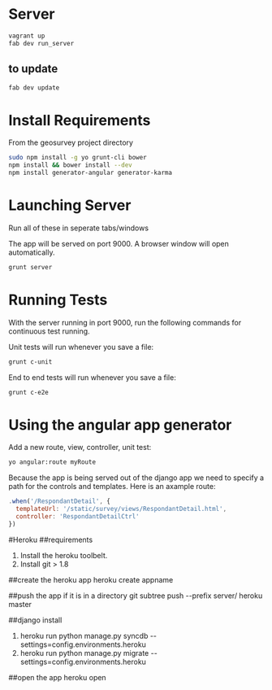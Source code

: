 # Server
```bash
vagrant up
fab dev run_server
```

## to update
```bash
fab dev update
```

# Install Requirements
From the geosurvey project directory
```bash
sudo npm install -g yo grunt-cli bower
npm install && bower install --dev
npm install generator-angular generator-karma
```

# Launching Server
Run all of these in seperate tabs/windows

The app will be served on port 9000.  A browser window will open automatically.
```bash
grunt server
```
# Running Tests

With the server running in port 9000, run the following commands for continuous test running.

Unit tests will run whenever you save a file:

```bash
grunt c-unit
```

End to end tests will run whenever you save a file:


```bash
grunt c-e2e
```


# Using the angular app generator

Add a new route, view, controller, unit test:
```bash
yo angular:route myRoute
```

Because the app is being served out of the django app we need to specify a path for the controls and templates.  Here is an axample route:

```javascript
.when('/RespondantDetail', {
  templateUrl: '/static/survey/views/RespondantDetail.html',
  controller: 'RespondantDetailCtrl'
})
```

#Heroku
##requirements
1. Install the heroku toolbelt.
2. Install git > 1.8

##create the heroku app
heroku create appname

##push the app if it is in a directory
git subtree push --prefix server/ heroku master

##django install
1. heroku run python manage.py syncdb --settings=config.environments.heroku
1. heroku run python manage.py migrate --settings=config.environments.heroku

##open the app
heroku open
